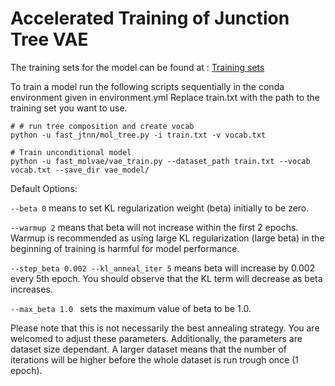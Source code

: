# Accelerated Training of Junction Tree VAE

The training sets for the model can be found at : [Training sets](https://github.com/uiocompcat/tmcinvdes/tree/main/datasets/01_tmQMg-L-training_sets)

To train a model run the following scripts sequentially in the conda environment given in environment.yml
Replace train.txt with the path to the training set you want to use.

```
# # run tree composition and create vocab
python -u fast_jtnn/mol_tree.py -i train.txt -v vocab.txt

# Train unconditional model
python -u fast_molvae/vae_train.py --dataset_path train.txt --vocab vocab.txt --save_dir vae_model/
```

Default Options:

`--beta 0` means to set KL regularization weight (beta) initially to be zero.

`--warmup 2` means that beta will not increase within the first 2 epochs. Warmup is recommended as using large KL regularization (large beta) in the beginning of training is harmful for model performance.

`--step_beta 0.002 --kl_anneal_iter 5` means beta will increase by 0.002 every 5th epoch. You should observe that the KL term will decrease as beta increases.

`--max_beta 1.0 ` sets the maximum value of beta to be 1.0.

Please note that this is not necessarily the best annealing strategy. You are welcomed to adjust these parameters. Additionally, the parameters are dataset size dependant.
A larger dataset means that the number of iterations will be higher before the whole dataset is run trough once (1 epoch).
